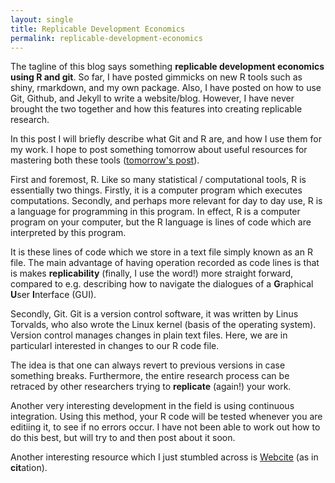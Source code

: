 ```yaml
---
layout: single
title: Replicable Development Economics
permalink: replicable-development-economics
---
```


The tagline of this blog says something **replicable development economics using R and git**.
So far, I have posted gimmicks on new R tools such as shiny, rmarkdown, and my own package.
Also, I have posted on how to use Git, Github, and Jekyll to write a website/blog.
However, I have never brought the two together and how this features into creating replicable research.

In this post I will briefly describe what Git and R are, and how I use them for my work. I hope to post something tomorrow about useful resources for mastering both these tools ([tomorrow's post](/learning-R-git)).

First and foremost, R. Like so many statistical / computational tools, R is essentially two things. Firstly, it is a computer program which executes computations. Secondly, and perhaps more relevant for day to day use, R is a language for programming in this program. In effect, R is a computer program on your computer, but the R language is lines of code which are interpreted by this program.

It is these lines of code which we store in a text file simply known as an R file. The main advantage of having operation recorded as code lines is that is makes **replicability** (finally, I use the word!) more straight forward, compared to e.g. describing how to navigate the dialogues of a **G**raphical **U**ser **I**nterface (GUI).

Secondly, Git. Git is a version control software, it was written by Linus Torvalds, who also wrote the Linux kernel (basis of the operating system). Version control manages changes in plain text files. Here, we are in particularl interested in changes to our R code file.

The idea is that one can always revert to previous versions in case something breaks. Furthermore, the entire research process can be retraced by other researchers trying to **replicate** (again!) your work.

Another very interesting development in the field is using continuous integration. Using this method, your R code will be tested whenever you are editiing it, to see if no errors occur. I have not been able to work out how to do this best, but will try to and then post about it soon.

Another interesting resource which I just stumbled across is [Webcite](http://www.webcitation.org/) (as in **cit**ation).
